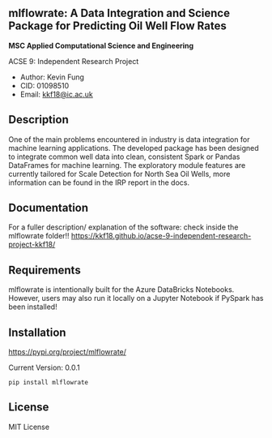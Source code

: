 ## mlflowrate: A Data Integration and Science Package for Predicting Oil Well Flow Rates 
**MSC Applied Computational Science and Engineering**

ACSE 9: Independent Research Project

- Author: Kevin Fung
- CID: 01098510
- Email: kkf18@ic.ac.uk


## Description
One of the main problems encountered in industry is data integration for machine learning applications. The developed package has been designed to integrate common well data into clean, consistent Spark or Pandas DataFrames for machine learning. The exploratory module features are currently tailored for Scale Detection for North Sea Oil Wells, more information can be found in the IRP report in the docs.

## Documentation
For a fuller description/ explanation of the software: check inside the mlflowrate folder!!
https://kkf18.github.io/acse-9-independent-research-project-kkf18/

## Requirements
mlflowrate is intentionally built for the Azure DataBricks Notebooks. However, users may also run it locally on a Jupyter Notebook if PySpark has been installed!

## Installation
https://pypi.org/project/mlflowrate/

Current Version: 0.0.1

    pip install mlflowrate

## License
MIT License
